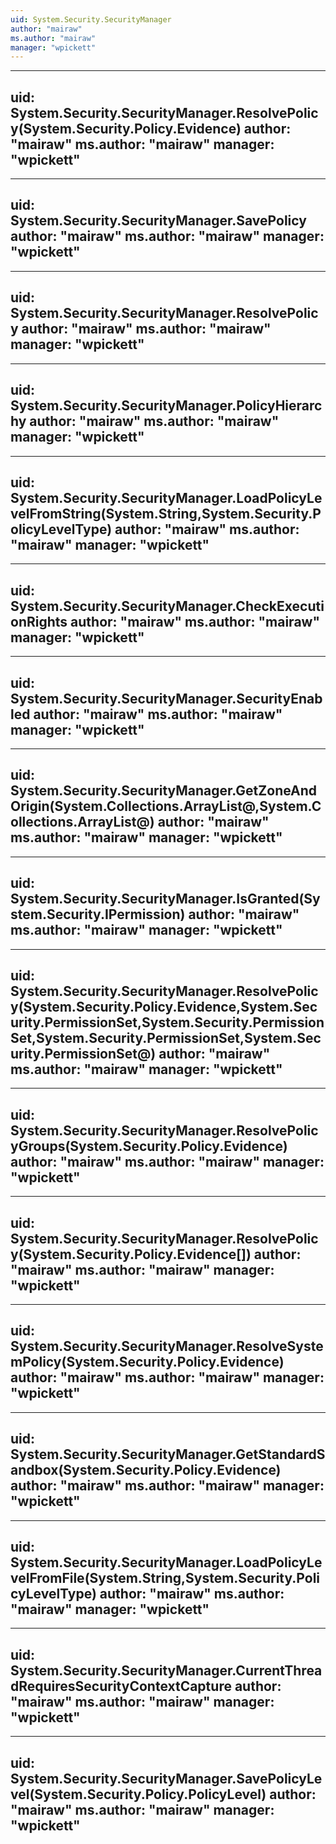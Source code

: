 ```yaml
---
uid: System.Security.SecurityManager
author: "mairaw"
ms.author: "mairaw"
manager: "wpickett"
---
```


---
uid: System.Security.SecurityManager.ResolvePolicy(System.Security.Policy.Evidence)
author: "mairaw"
ms.author: "mairaw"
manager: "wpickett"
---

---
uid: System.Security.SecurityManager.SavePolicy
author: "mairaw"
ms.author: "mairaw"
manager: "wpickett"
---

---
uid: System.Security.SecurityManager.ResolvePolicy
author: "mairaw"
ms.author: "mairaw"
manager: "wpickett"
---

---
uid: System.Security.SecurityManager.PolicyHierarchy
author: "mairaw"
ms.author: "mairaw"
manager: "wpickett"
---

---
uid: System.Security.SecurityManager.LoadPolicyLevelFromString(System.String,System.Security.PolicyLevelType)
author: "mairaw"
ms.author: "mairaw"
manager: "wpickett"
---

---
uid: System.Security.SecurityManager.CheckExecutionRights
author: "mairaw"
ms.author: "mairaw"
manager: "wpickett"
---

---
uid: System.Security.SecurityManager.SecurityEnabled
author: "mairaw"
ms.author: "mairaw"
manager: "wpickett"
---

---
uid: System.Security.SecurityManager.GetZoneAndOrigin(System.Collections.ArrayList@,System.Collections.ArrayList@)
author: "mairaw"
ms.author: "mairaw"
manager: "wpickett"
---

---
uid: System.Security.SecurityManager.IsGranted(System.Security.IPermission)
author: "mairaw"
ms.author: "mairaw"
manager: "wpickett"
---

---
uid: System.Security.SecurityManager.ResolvePolicy(System.Security.Policy.Evidence,System.Security.PermissionSet,System.Security.PermissionSet,System.Security.PermissionSet,System.Security.PermissionSet@)
author: "mairaw"
ms.author: "mairaw"
manager: "wpickett"
---

---
uid: System.Security.SecurityManager.ResolvePolicyGroups(System.Security.Policy.Evidence)
author: "mairaw"
ms.author: "mairaw"
manager: "wpickett"
---

---
uid: System.Security.SecurityManager.ResolvePolicy(System.Security.Policy.Evidence[])
author: "mairaw"
ms.author: "mairaw"
manager: "wpickett"
---

---
uid: System.Security.SecurityManager.ResolveSystemPolicy(System.Security.Policy.Evidence)
author: "mairaw"
ms.author: "mairaw"
manager: "wpickett"
---

---
uid: System.Security.SecurityManager.GetStandardSandbox(System.Security.Policy.Evidence)
author: "mairaw"
ms.author: "mairaw"
manager: "wpickett"
---

---
uid: System.Security.SecurityManager.LoadPolicyLevelFromFile(System.String,System.Security.PolicyLevelType)
author: "mairaw"
ms.author: "mairaw"
manager: "wpickett"
---

---
uid: System.Security.SecurityManager.CurrentThreadRequiresSecurityContextCapture
author: "mairaw"
ms.author: "mairaw"
manager: "wpickett"
---

---
uid: System.Security.SecurityManager.SavePolicyLevel(System.Security.Policy.PolicyLevel)
author: "mairaw"
ms.author: "mairaw"
manager: "wpickett"
---

